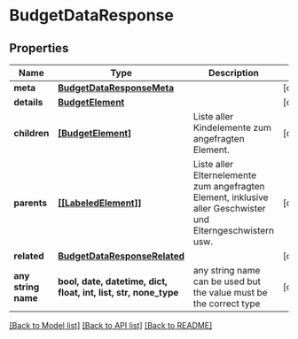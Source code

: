 # BudgetDataResponse


## Properties
Name | Type | Description | Notes
------------ | ------------- | ------------- | -------------
**meta** | [**BudgetDataResponseMeta**](BudgetDataResponseMeta.md) |  | [optional] 
**details** | [**BudgetElement**](BudgetElement.md) |  | [optional] 
**children** | [**[BudgetElement]**](BudgetElement.md) | Liste aller Kindelemente zum angefragten Element. | [optional] 
**parents** | [**[[LabeledElement]]**](LabeledElement.md) | Liste aller Elternelemente zum angefragten Element, inklusive aller Geschwister und Elterngeschwistern usw. | [optional] 
**related** | [**BudgetDataResponseRelated**](BudgetDataResponseRelated.md) |  | [optional] 
**any string name** | **bool, date, datetime, dict, float, int, list, str, none_type** | any string name can be used but the value must be the correct type | [optional]

[[Back to Model list]](../README.md#documentation-for-models) [[Back to API list]](../README.md#documentation-for-api-endpoints) [[Back to README]](../README.md)


